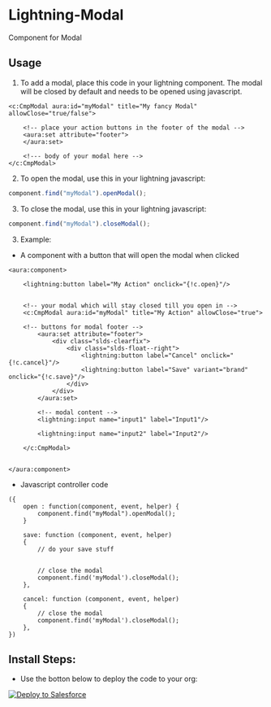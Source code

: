 # Lightning-Modal
Component for Modal

## Usage
1. To add a modal, place this code in your lightning component. The modal will be closed by default and needs to be opened using javascript.

```
<c:CmpModal aura:id="myModal" title="My fancy Modal" allowClose="true/false">

	<!-- place your action buttons in the footer of the modal -->
	<aura:set attribute="footer">
	</aura:set>

	<!--- body of your modal here -->
</c:CmpModal>

```

2. To open the modal, use this in your lightning javascript:

```javascript
component.find("myModal").openModal();
```

3. To close the modal, use this in your lightning javascript:

```javascript
component.find("myModal").closeModal();
```

3. Example:

* A component with a button that will open the modal when clicked
```
<aura:component>

    <lightning:button label="My Action" onclick="{!c.open}"/>


    <!-- your modal which will stay closed till you open in -->
    <c:CmpModal aura:id="myModal" title="My Action" allowClose="true">
		
	<!-- buttons for modal footer -->
        <aura:set attribute="footer">
            <div class="slds-clearfix">
                <div class="slds-float--right">
                    <lightning:button label="Cancel" onclick="{!c.cancel}"/>
                    <lightning:button label="Save" variant="brand" onclick="{!c.save}"/>
                </div>
            </div>
        </aura:set>

    	<!-- modal content -->
        <lightning:input name="input1" label="Input1"/>

        <lightning:input name="input2" label="Input2"/>

    </c:CmpModal>	

    
</aura:component>
```
* Javascript controller code
```
({
	open : function(component, event, helper) {
		component.find("myModal").openModal();
	}

    save: function (component, event, helper)
    {
    	// do your save stuff


    	// close the modal
        component.find('myModal').closeModal();
    },

    cancel: function (component, event, helper)
    {
    	// close the modal
        component.find('myModal').closeModal();
    },
})   
```

## Install Steps:
* Use the botton below to deploy the code to your org:

<a href="https://githubsfdeploy.herokuapp.com?owner=veenasundara&repo=Lightning-Modal">
  <img alt="Deploy to Salesforce"
       src="https://raw.githubusercontent.com/afawcett/githubsfdeploy/master/src/main/webapp/resources/img/deploy.png">
</a>
